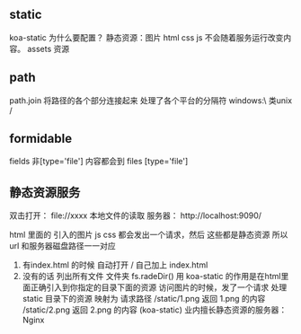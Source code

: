 ## static
koa-static
为什么要配置？
静态资源：图片 html css js
不会随着服务运行改变内容。
assets 资源

## path
path.join 将路径的各个部分连接起来 处理了各个平台的分隔符 windows:\ 类unix /

## formidable
fields 非[type='file'] 内容都会到
files [type='file']

## 静态资源服务
双击打开：
file://xxxx  本地文件的读取
服务器：
http://localhost:9090/
<!-- 访问图片的时候 发了一个请求 -->
html 里面的 引入的图片 js css 都会发出一个请求，然后 这些都是静态资源
所以 url 和服务器磁盘路径一一对应
1. 有index.html 的时候 自动打开 / 自己加上 index.html
2. 没有的话 列出所有文件 文件夹  fs.radeDir()
用 koa-static 的作用是在html里面正确引入到你指定的目录下面的资源
访问图片的时候，发了一个请求
处理 static 目录下的资源 映射为 请求路径
/static/1.png 返回 1.png 的内容
/static/2.png 返回 2.png 的内容
(koa-static)
业内擅长静态资源的服务器： Nginx
